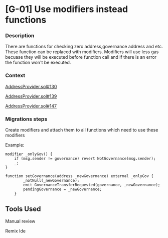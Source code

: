 # [G-01] Use modifiers instead functions

### Description
There are functions for checking zero address,governance address and etc. These function can be replaced with modifiers.
Modifiers will use less gas becuase they will be executed before function call and if there is an error the function won't be executed.


### Context

[AddressProvider.sol#130](https://github.com/code-423n4/2023-10-brahma/blob/main/contracts/src/core/AddressProvider.sol#L130)

[AddressProvider.sol#139](https://github.com/code-423n4/2023-10-brahma/blob/main/contracts/src/core/AddressProvider.sol#L139)

[AddressProvider.sol#147](https://github.com/code-423n4/2023-10-brahma/blob/main/contracts/src/core/AddressProvider.sol#L147)

### Migrations steps
Create modifiers and attach them to all functions which need to use these modifiers

Example:
```solidity
modifier _onlyGov() {
    if (msg.sender != governance) revert NotGovernance(msg.sender);
    _;
}

function setGovernance(address _newGovernance) external _onlyGov {
        _notNull(_newGovernance);
        emit GovernanceTransferRequested(governance, _newGovernance);
        pendingGovernance = _newGovernance;
    }

```

## Tools Used

Manual review

Remix Ide